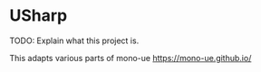 # USharp

TODO: Explain what this project is.

This adapts various parts of mono-ue https://mono-ue.github.io/

